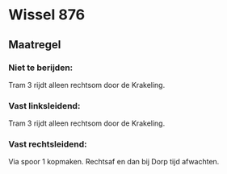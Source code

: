 # Wissel 876
## Maatregel
### Niet te berijden:
Tram 3 rijdt alleen rechtsom door de Krakeling.
### Vast linksleidend:
Tram 3 rijdt alleen rechtsom door de Krakeling.
### Vast rechtsleidend:
Via spoor 1 kopmaken. Rechtsaf en dan bij Dorp tijd afwachten.